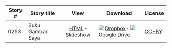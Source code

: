 Story #  | Story title | View | Download | License
-------- | -----------  |:-------:| ---------------- | -------
0253 | Buku Gambar Saya | [HTML](https://global-asp.github.io/stories/ms/0253_buku-gambar-saya.html) · <a href="https://global-asp.github.io/stories/ms/0253_buku-gambar-saya_slides.html" target="_blank">Slideshow</a> | ![](https://cloud.githubusercontent.com/assets/9295750/10150606/3f5ae2dc-65f5-11e5-8f63-841c51cc1cde.png) [Dropbox](https://www.dropbox.com/s/myspz6i6v3yh2ie/ms.zip) · ![](https://cloud.githubusercontent.com/assets/9295750/9473522/1d6fdde4-4b10-11e5-98f5-aa6c6b04a08e.png) [Google Drive](https://drive.google.com/open?id=0B59ZADK9EsbsbHBDT3kyV20wX3M) | [CC-BY](https://creativecommons.org/licenses/by/3.0/)
